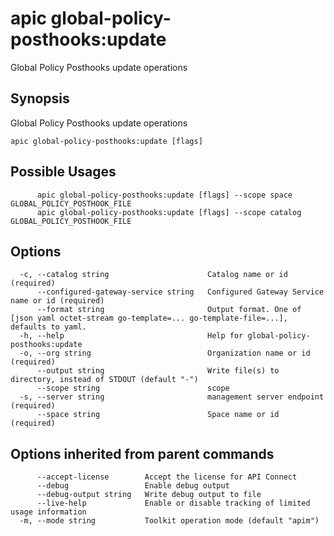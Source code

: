 # apic global-policy-posthooks:update

Global Policy Posthooks update operations

## Synopsis

Global Policy Posthooks update operations

```
apic global-policy-posthooks:update [flags]
```

## Possible Usages

```
      apic global-policy-posthooks:update [flags] --scope space GLOBAL_POLICY_POSTHOOK_FILE
      apic global-policy-posthooks:update [flags] --scope catalog GLOBAL_POLICY_POSTHOOK_FILE
```

## Options

```
  -c, --catalog string                      Catalog name or id (required)
      --configured-gateway-service string   Configured Gateway Service name or id (required)
      --format string                       Output format. One of [json yaml octet-stream go-template=... go-template-file=...], defaults to yaml.
  -h, --help                                Help for global-policy-posthooks:update
  -o, --org string                          Organization name or id (required)
      --output string                       Write file(s) to directory, instead of STDOUT (default "-")
      --scope string                        scope
  -s, --server string                       management server endpoint (required)
      --space string                        Space name or id (required)
```

## Options inherited from parent commands

```
      --accept-license        Accept the license for API Connect
      --debug                 Enable debug output
      --debug-output string   Write debug output to file
      --live-help             Enable or disable tracking of limited usage information
  -m, --mode string           Toolkit operation mode (default "apim")
```
